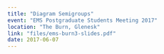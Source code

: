 ```yaml
---
title: "Diagram Semigroups"
event: "EMS Postgraduate Students Meeting 2017"
location: "The Burn, Glenesk"
link: "files/ems-burn3-slides.pdf"
date: 2017-06-07
---
```

